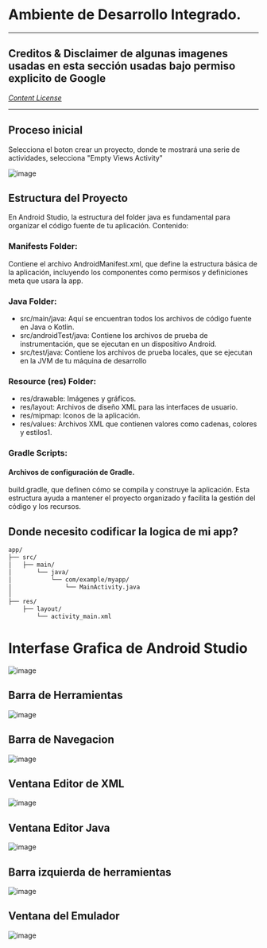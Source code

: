 # Ambiente de Desarrollo Integrado.

____

## Creditos & Disclaimer de algunas imagenes usadas en esta sección usadas bajo permiso explicito de Google 

[*Content License*](https://developer.android.com/license)

___
## Proceso inicial

Selecciona el boton crear un proyecto, donde te mostrará una serie de actividades, selecciona "Empty Views Activity"

![image](https://github.com/user-attachments/assets/9d604a91-7fad-4ec8-bbd5-f858ca2f132d)

## Estructura del Proyecto

En Android Studio, la estructura del folder java es fundamental para organizar el código fuente de tu aplicación. Contenido:

### Manifests Folder:

Contiene el archivo AndroidManifest.xml, que define la estructura básica de la aplicación, incluyendo los componentes como permisos y definiciones meta que usara la app.

### Java Folder:

* src/main/java: Aquí se encuentran todos los archivos de código fuente en Java o Kotlin.
* src/androidTest/java: Contiene los archivos de prueba de instrumentación, que se ejecutan en un dispositivo Android.
* src/test/java: Contiene los archivos de prueba locales, que se ejecutan en la JVM de tu máquina de desarrollo

### Resource (res) Folder:

* res/drawable: Imágenes y gráficos.
* res/layout: Archivos de diseño XML para las interfaces de usuario.
* res/mipmap: Iconos de la aplicación.
* res/values: Archivos XML que contienen valores como cadenas, colores y estilos1.

### Gradle Scripts:

#### Archivos de configuración de Gradle. 

build.gradle, que definen cómo se compila y construye la aplicación. Esta estructura ayuda a mantener el proyecto organizado y facilita la gestión del código y los recursos.

## Donde necesito codificar la logica de mi app?


```bash
app/
├── src/
│   ├── main/
│       └── java/
│           └── com/example/myapp/
│               └── MainActivity.java
│
├── res/
    ├── layout/
        └── activity_main.xml
```


# Interfase Grafica de Android Studio

![image](https://github.com/user-attachments/assets/1564bcc0-36af-4c6c-ba0a-b6b9aee62c77)

## Barra de Herramientas

![image](https://github.com/user-attachments/assets/e6d98d0a-374c-43a6-9052-768a2355c043)

## Barra de Navegacion

![image](https://github.com/user-attachments/assets/b8e6e8f6-dcc5-4532-8eec-0692c4d3c16f)

## Ventana Editor de XML

![image](https://github.com/user-attachments/assets/4d137f78-f7bb-44ad-981b-1153002a8ebd)

## Ventana Editor Java

![image](https://github.com/user-attachments/assets/4b3f29e0-dc21-42d6-8644-ed8dc2c172a2)

## Barra izquierda de herramientas 

![image](https://github.com/user-attachments/assets/e2775c8c-ed6d-434f-ade6-68f9a112a401)

## Ventana del Emulador

![image](https://github.com/user-attachments/assets/857ee838-b46b-4dc9-b9e9-ab5cb5a0ce45)
